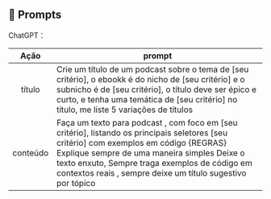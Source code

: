 
## 🧠 Prompts


ChatGPT：

|   Ação   | prompt                                                                                                                                                                                                                                                                         |
| :------: | ------------------------------------------------------------------------------------------------------------------------------------------------------------------------------------------------------------------------------------------------------------------------------ |
|  título  | Crie um título de um podcast sobre o tema de [seu critério], o ebookk é do nicho de [seu critério] e o subnicho é de [seu critério], o título deve ser épico e curto, e tenha uma temática de [seu critério] no título, me liste 5 variações de títulos                                                        |
| conteúdo | Faça um texto para podcast , com foco em [seu critério], listando os principais seletores [seu critério] com exemplos em código {REGRAS} Explique sempre de uma maneira simples Deixe o texto enxuto, Sempre traga exemplos de código em contextos reais , sempre deixe um título sugestivo por tópico |

